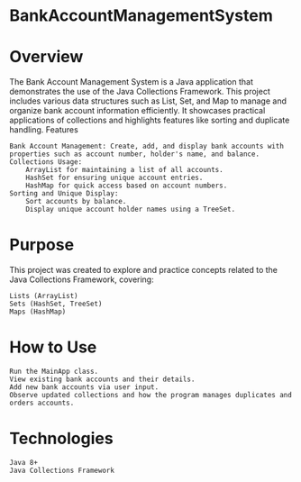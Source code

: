 # BankAccountManagementSystem

# Overview

The Bank Account Management System is a Java application that demonstrates the use of the Java Collections Framework. This project includes various data structures such as List, Set, and Map to manage and organize bank account information efficiently. It showcases practical applications of collections and highlights features like sorting and duplicate handling.
Features

    Bank Account Management: Create, add, and display bank accounts with properties such as account number, holder's name, and balance.
    Collections Usage:
        ArrayList for maintaining a list of all accounts.
        HashSet for ensuring unique account entries.
        HashMap for quick access based on account numbers.
    Sorting and Unique Display:
        Sort accounts by balance.
        Display unique account holder names using a TreeSet.

# Purpose

This project was created to explore and practice concepts related to the Java Collections Framework, covering:

    Lists (ArrayList)
    Sets (HashSet, TreeSet)
    Maps (HashMap)

# How to Use

    Run the MainApp class.
    View existing bank accounts and their details.
    Add new bank accounts via user input.
    Observe updated collections and how the program manages duplicates and orders accounts.

# Technologies

    Java 8+
    Java Collections Framework
